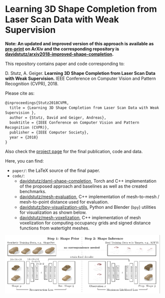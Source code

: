 # Learning 3D Shape Completion from Laser Scan Data with Weak Supervision

**Note: An updated and improved version of this approach is available as
[pre-print](https://arxiv.org/abs/1805.07290) on ArXiv
and the corresponding repository is
[davidstutz/arxiv2018-improved-shape-completion](https://github.com/davidstutz/arxiv2018-improved-shape-completion).**

This repository contains paper and code corresponding to:

D. Stutz, A. Geiger. **Learning 3D Shape Completion from Laser Scan Data with Weak Supervision.** IEEE Conference on Computer Vision and Pattern Recognition (CVPR), 2018.

Please cite as:

    @inproceedings{Stutz2018CVPR,
      title = {Learning 3D Shape Completion from Laser Scan Data with Weak Supervision },
      author = {Stutz, David and Geiger, Andreas},
      booktitle = {IEEE Conference on Computer Vision and Pattern Recognition (CVPR)},
      publisher = {IEEE Computer Society},
      year = {2018}
    }


Also check the [project page](http://davidstutz.de/projects/shape-completion/)
for the final publication, code and data.

Here, you can find:

* `paper/`: the LaTeX source of the final paper.
* `code/`:
    * [davidstutz/daml-shape-completion](https://github.com/davidstutz/daml-shape-completion),
      Torch and C++ implementation of the proposed approach and baselines as well
      as the created benchmarks.
    * [davidstutz/mesh-evaluation](https://github.com/davidstutz/mesh-evaluation),
      C++ implementation of mesh-to-mesh / mesh-to-point distance
      used for evaluation.
    * [davidstutz/bpy-visualization-utils](https://github.com/davidstutz/bpy-visualization-utils),
      Python and Blender (`bpy`) utilities for visualization as shown below.
    * [davidstutz/mesh-voxelization](https://github.com/davidstutz/mesh-voxelization),
      C++ implementation of mesh voxelization for computing occupancy grids
      and signed distance functions from watertight meshes.

![AML.](screenshot.png?raw=true "AML.")